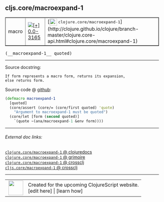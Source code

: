 ## cljs.core/macroexpand-1



 <table border="1">
<tr>
<td>macro</td>
<td><a href="https://github.com/cljsinfo/cljs-api-docs/tree/0.0-3165"><img valign="middle" alt="[+] 0.0-3165" title="Added in 0.0-3165" src="https://img.shields.io/badge/+-0.0--3165-lightgrey.svg"></a> </td>
<td>
[<img height="24px" valign="middle" src="http://i.imgur.com/1GjPKvB.png"> <samp>clojure.core/macroexpand-1</samp>](http://clojure.github.io/clojure/branch-master/clojure.core-api.html#clojure.core/macroexpand-1)
</td>
</tr>
</table>


 <samp>
(__macroexpand-1__ quoted)<br>
</samp>

---





Source docstring:

```
If form represents a macro form, returns its expansion,
else returns form.
```


Source code @ [github](https://github.com/clojure/clojurescript/blob/r3211/src/clj/cljs/core.clj#L2034-L2041):

```clj
(defmacro macroexpand-1
  [quoted]
  (core/assert (core/= (core/first quoted) 'quote)
    "Argument to macroexpand-1 must be quoted")
  (core/let [form (second quoted)]
    `(quote ~(ana/macroexpand-1 &env form))))
```

<!--
Repo - tag - source tree - lines:

 <pre>
clojurescript @ r3211
└── src
    └── clj
        └── cljs
            └── <ins>[core.clj:2034-2041](https://github.com/clojure/clojurescript/blob/r3211/src/clj/cljs/core.clj#L2034-L2041)</ins>
</pre>

-->

---



###### External doc links:

[`clojure.core/macroexpand-1` @ clojuredocs](http://clojuredocs.org/clojure.core/macroexpand-1)<br>
[`clojure.core/macroexpand-1` @ grimoire](http://conj.io/store/v1/org.clojure/clojure/1.7.0-beta3/clj/clojure.core/macroexpand-1/)<br>
[`clojure.core/macroexpand-1` @ crossclj](http://crossclj.info/fun/clojure.core/macroexpand-1.html)<br>
[`cljs.core/macroexpand-1` @ crossclj](http://crossclj.info/fun/cljs.core/macroexpand-1.html)<br>

---

 <table>
<tr><td>
<img valign="middle" align="right" width="48px" src="http://i.imgur.com/Hi20huC.png">
</td><td>
Created for the upcoming ClojureScript website.<br>
[edit here] | [learn how]
</td></tr></table>

[edit here]:https://github.com/cljsinfo/cljs-api-docs/blob/master/cljsdoc/cljs.core_macroexpand-1.cljsdoc
[learn how]:https://github.com/cljsinfo/cljs-api-docs/wiki/cljsdoc-files

<!--

This information was too distracting to show to readers, but I'll leave it
commented here since it is helpful to:

- pretty-print the data used to generate this document
- and show how to retrieve that data



The API data for this symbol:

```clj
{:ns "cljs.core",
 :name "macroexpand-1",
 :signature ["[quoted]"],
 :history [["+" "0.0-3165"]],
 :type "macro",
 :full-name-encode "cljs.core_macroexpand-1",
 :source {:code "(defmacro macroexpand-1\n  [quoted]\n  (core/assert (core/= (core/first quoted) 'quote)\n    \"Argument to macroexpand-1 must be quoted\")\n  (core/let [form (second quoted)]\n    `(quote ~(ana/macroexpand-1 &env form))))",
          :title "Source code",
          :repo "clojurescript",
          :tag "r3211",
          :filename "src/clj/cljs/core.clj",
          :lines [2034 2041]},
 :full-name "cljs.core/macroexpand-1",
 :clj-symbol "clojure.core/macroexpand-1",
 :docstring "If form represents a macro form, returns its expansion,\nelse returns form."}

```

Retrieve the API data for this symbol:

```clj
;; from Clojure REPL
(require '[clojure.edn :as edn])
(-> (slurp "https://raw.githubusercontent.com/cljsinfo/cljs-api-docs/catalog/cljs-api.edn")
    (edn/read-string)
    (get-in [:symbols "cljs.core/macroexpand-1"]))
```

-->
